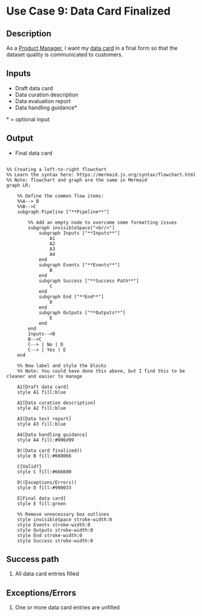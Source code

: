 # Use Case 9: Data Card Finalized

## Description

As a <a href="https://github.com/MLOps-OpenAPI/arch-diagrams?tab=readme-ov-file#product-managers">Product Manager</a>, I want my [data card](https://sites.research.google/datacardsplaybook/) in a final form so that the dataset quality is communicated to customers.

## Inputs

* Draft data card
* Data curation description
* Data evaluation report
* Data handling guidance*

\* = optional input

## Output

* Final data card

```mermaid

%% Creating a left-to-right flowchart
%% Learn the syntax here: https://mermaid.js.org/syntax/flowchart.html
%% Note: flowchart and graph are the same in Mermaid
graph LR;

    %% Define the common flow items:
    %%A--> B
    %%B-->C
    subgraph Pipeline ["**Pipeline**"]
        
        %% Add an empty node to overcome some formatting issues
        subgraph invisibleSpace["<br/>"]
            subgraph Inputs ["**Inputs**"]
                A1
                A2
                A3
                A4
            end
            subgraph Events ["**Events**"]
                B
            end
            subgraph Success ["**Success Path**"]
                C
            end
            subgraph End ["**End**"]
                D
            end
            subgraph Outputs ["**Outputs**"]
                E
            end
        end
        Inputs-->B
        B-->C
        C--> | No | D
        C--> | Yes | E
    end

    %% Now label and style the blocks
    %% Note: You could have done this above, but I find this to be cleaner and easier to manage

    A1[Draft data card]
    style A1 fill:blue

    A2[Data curation description]
    style A2 fill:blue

    A3[Data test report]
    style A3 fill:blue

    A4[Data handling guidance]
    style A4 fill:#006d99

    B((Data card finalized))
    style B fill:#660066

    C{Valid?}
    style C fill:#666600

    D((Exceptions/Errors))
    style D fill:#990033

    E[Final data card]
    style E fill:green

    %% Remove unnecessary box outlines
    style invisibleSpace stroke-width:0
    style Events stroke-width:0
    style Outputs stroke-width:0
    style End stroke-width:0
    style Success stroke-width:0

```


## Success path

1. All data card entries filled 

## Exceptions/Errors

1. One or more data card entries are unfilled
